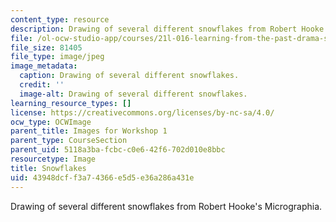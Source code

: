```yaml
---
content_type: resource
description: Drawing of several different snowflakes from Robert Hooke's Micrographia.
file: /ol-ocw-studio-app/courses/21l-016-learning-from-the-past-drama-science-performance-spring-2009/43948dcff3a74366e5d5e36a286a431e_09.jpg
file_size: 81405
file_type: image/jpeg
image_metadata:
  caption: Drawing of several different snowflakes.
  credit: ''
  image-alt: Drawing of several different snowflakes.
learning_resource_types: []
license: https://creativecommons.org/licenses/by-nc-sa/4.0/
ocw_type: OCWImage
parent_title: Images for Workshop 1
parent_type: CourseSection
parent_uid: 5118a3ba-fcbc-c0e6-42f6-702d010e8bbc
resourcetype: Image
title: Snowflakes
uid: 43948dcf-f3a7-4366-e5d5-e36a286a431e
---
```

Drawing of several different snowflakes from Robert Hooke's Micrographia.